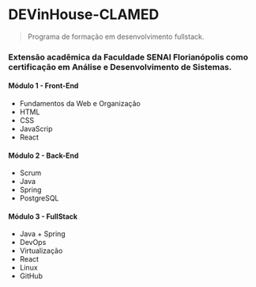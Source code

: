 # DEVinHouse-CLAMED
> Programa de formação em desenvolvimento fullstack.

### Extensão acadêmica da Faculdade SENAI Florianópolis como certificação em Análise e Desenvolvimento de Sistemas.

#### Módulo 1 - Front-End

* Fundamentos da Web e Organização
* HTML
* CSS
* JavaScrip
* React


#### Módulo 2 - Back-End

* Scrum
* Java
* Spring
* PostgreSQL

#### Módulo 3 - FullStack

* Java + Spring
* DevOps
* Virtualização
* React
* Linux
* GitHub